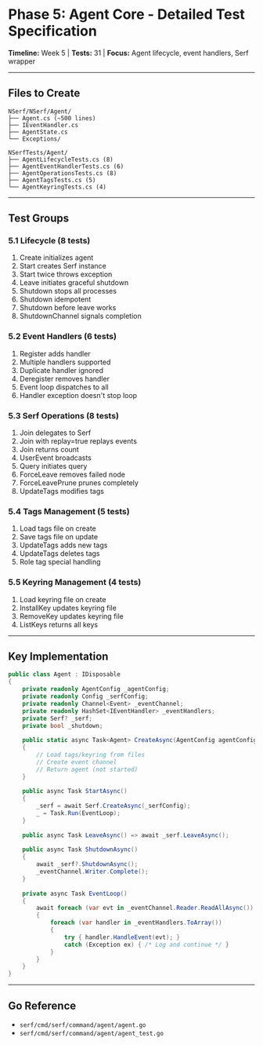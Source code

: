 # Phase 5: Agent Core - Detailed Test Specification

**Timeline:** Week 5 | **Tests:** 31 | **Focus:** Agent lifecycle, event handlers, Serf wrapper

---

## Files to Create
```
NSerf/NSerf/Agent/
├── Agent.cs (~500 lines)
├── IEventHandler.cs
├── AgentState.cs
└── Exceptions/

NSerfTests/Agent/
├── AgentLifecycleTests.cs (8)
├── AgentEventHandlerTests.cs (6)
├── AgentOperationsTests.cs (8)
├── AgentTagsTests.cs (5)
└── AgentKeyringTests.cs (4)
```

---

## Test Groups

### 5.1 Lifecycle (8 tests)
1. Create initializes agent
2. Start creates Serf instance
3. Start twice throws exception
4. Leave initiates graceful shutdown
5. Shutdown stops all processes
6. Shutdown idempotent
7. Shutdown before leave works
8. ShutdownChannel signals completion

### 5.2 Event Handlers (6 tests)
1. Register adds handler
2. Multiple handlers supported
3. Duplicate handler ignored
4. Deregister removes handler
5. Event loop dispatches to all
6. Handler exception doesn't stop loop

### 5.3 Serf Operations (8 tests)
1. Join delegates to Serf
2. Join with replay=true replays events
3. Join returns count
4. UserEvent broadcasts
5. Query initiates query
6. ForceLeave removes failed node
7. ForceLeavePrune prunes completely
8. UpdateTags modifies tags

### 5.4 Tags Management (5 tests)
1. Load tags file on create
2. Save tags file on update
3. UpdateTags adds new tags
4. UpdateTags deletes tags
5. Role tag special handling

### 5.5 Keyring Management (4 tests)
1. Load keyring file on create
2. InstallKey updates keyring file
3. RemoveKey updates keyring file
4. ListKeys returns all keys

---

## Key Implementation

```csharp
public class Agent : IDisposable
{
    private readonly AgentConfig _agentConfig;
    private readonly Config _serfConfig;
    private readonly Channel<Event> _eventChannel;
    private readonly HashSet<IEventHandler> _eventHandlers;
    private Serf? _serf;
    private bool _shutdown;
    
    public static async Task<Agent> CreateAsync(AgentConfig agentConfig, Config serfConfig)
    {
        // Load tags/keyring from files
        // Create event channel
        // Return agent (not started)
    }
    
    public async Task StartAsync()
    {
        _serf = await Serf.CreateAsync(_serfConfig);
        _ = Task.Run(EventLoop);
    }
    
    public async Task LeaveAsync() => await _serf.LeaveAsync();
    
    public async Task ShutdownAsync()
    {
        await _serf?.ShutdownAsync();
        _eventChannel.Writer.Complete();
    }
    
    private async Task EventLoop()
    {
        await foreach (var evt in _eventChannel.Reader.ReadAllAsync())
        {
            foreach (var handler in _eventHandlers.ToArray())
            {
                try { handler.HandleEvent(evt); }
                catch (Exception ex) { /* Log and continue */ }
            }
        }
    }
}
```

---

## Go Reference
- `serf/cmd/serf/command/agent/agent.go`
- `serf/cmd/serf/command/agent/agent_test.go`
